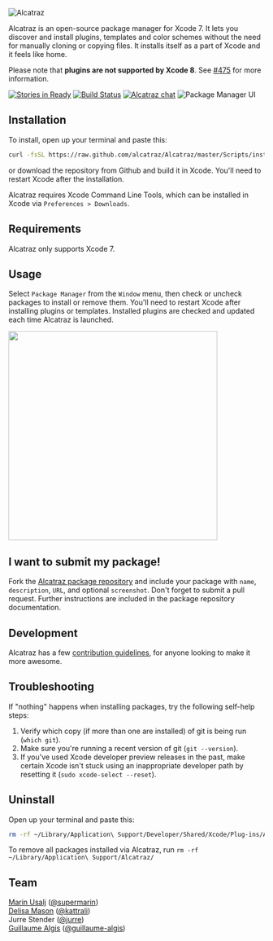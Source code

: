 ![Alcatraz](http://alcatraz.io/images/header@2x.png)

Alcatraz is an open-source package manager for Xcode 7. It lets you discover and install plugins, templates and color schemes without the need for manually cloning or copying files. It installs itself as a part of Xcode and it feels like home.

Please note that **plugins are not supported by Xcode 8**. See [#475](https://github.com/alcatraz/Alcatraz/issues/475) for more information.

[![Stories in Ready](https://badge.waffle.io/alcatraz/Alcatraz.svg?label=ready)](https://waffle.io/alcatraz/Alcatraz)
[![Build Status](https://travis-ci.org/alcatraz/Alcatraz.svg?branch=master)](https://travis-ci.org/alcatraz/Alcatraz)
[![Alcatraz chat](https://badges.gitter.im/Join%20Chat.svg)](https://gitter.im/alcatraz/alcatraz)
![Package Manager UI](http://alcatraz.io/images/screenshot@2x.png)

## Installation

To install, open up your terminal and paste this:

``` bash
curl -fsSL https://raw.github.com/alcatraz/Alcatraz/master/Scripts/install.sh | sh
```
or download the repository from Github and build it in Xcode. You'll need to restart Xcode after the installation.

Alcatraz requires Xcode Command Line Tools, which can be installed in Xcode via `Preferences > Downloads`.

## Requirements

Alcatraz only supports Xcode 7.

## Usage

Select `Package Manager` from the `Window` menu, then check or uncheck packages to install or remove them. You'll need to restart Xcode after installing plugins or templates. Installed plugins are checked and updated each time Alcatraz is launched.

<img src="http://alcatraz.io/images/menu@2x.png" width="411px"/>

## I want to submit my package!

Fork the [Alcatraz package repository](https://github.com/alcatraz/alcatraz-packages) and include your package with `name`, `description`, `URL`, and optional `screenshot`. Don't forget to submit a pull request. Further instructions are included in the package repository documentation.

## Development

Alcatraz has a few [contribution guidelines](https://github.com/alcatraz/Alcatraz/blob/master/CONTRIBUTING.md), for anyone looking to make it more awesome.

## Troubleshooting

If "nothing" happens when installing packages, try the following self-help steps:

1. Verify which copy (if more than one are installed) of git is being run (`which git`).
2. Make sure you're running a recent version of git (`git --version`).
3. If you've used Xcode developer preview releases in the past, make certain Xcode isn't stuck using an inappropriate developer path by resetting it (`sudo xcode-select --reset`).

## Uninstall

Open up your terminal and paste this:

```bash
rm -rf ~/Library/Application\ Support/Developer/Shared/Xcode/Plug-ins/Alcatraz.xcplugin
```

To remove all packages installed via Alcatraz, run `rm -rf ~/Library/Application\ Support/Alcatraz/`

## Team

[Marin Usalj](http://supermar.in) ([@supermarin](https://github.com/supermarin))<br>
[Delisa Mason](http://delisa.me) ([@kattrali](https://github.com/kattrali))<br>
Jurre Stender ([@jurre](https://github.com/jurre))<br>
[Guillaume Algis](https://twitter.com/guillaumealgis) ([@guillaume-algis](https://github.com/guillaume-algis))<br>
